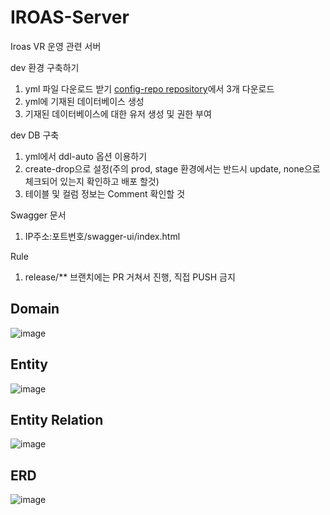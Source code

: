 # IROAS-Server
Iroas VR 운영 관련 서버

dev 환경 구축하기
1. yml 파일 다운로드 받기
   [config-repo repository](https://github.com/MTVSquad/config-repo)에서 3개 다운로드
2. yml에 기재된 데이터베이스 생성
3. 기재된 데이터베이스에 대한 유저 생성 및 권한 부여

dev DB 구축
1. yml에서 ddl-auto 옵션 이용하기
2. create-drop으로 설정(주의 prod, stage 환경에서는 반드시 update, none으로 체크되어 있는지 확인하고 배포 할것)
3. 테이블 및 컬럼 정보는 Comment 확인할 것

Swagger 문서
1. IP주소:포트번호/swagger-ui/index.html

Rule
1. release/** 브랜치에는 PR 거쳐서 진행, 직접 PUSH 금지

## Domain
![image](https://github.com/MTVSquad/IROAS-Server/assets/94158097/972154c1-0782-4f0b-8812-37283f20ff62)

## Entity
![image](https://github.com/MTVSquad/IROAS-Server/assets/94158097/4b24fa5f-c18a-4995-88dd-bb8a77de678e)

## Entity Relation
![image](https://github.com/MTVSquad/IROAS-Server/assets/94158097/3e8f4f59-385e-430e-982a-18b6449f65fc)

## ERD
![image](https://github.com/MTVSquad/IROAS-Server/assets/94158097/14630ea2-9fb3-415a-be80-715510b9c727)



